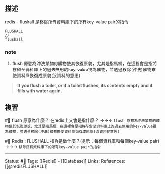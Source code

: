 
## 描述
redis - flushall 是移除所有資料庫下的所有key-value pair的指令


```
FLUSHALL
//
flushall
```

### note
1. flush 原意為沖洗某物的髒物使其恢復原貌，尤其是指馬桶，在這裡會是指將存留至資料庫上的過去無用的key-value視為髒物，並透過移除(沖洗)髒物來使資料庫恢復成原貌(沒資料的意思)
> **If you flush a toilet, or if a toilet flushes, its contents empty and it fills with water again.**

## 複習
#🧠 flush 原意為什麼？ 在redis上又會是指什麼？ ->->-> `flush 原意為沖洗某物的髒物使其恢復原貌，尤其是指馬桶，在這裡會是指將存留至資料庫上的過去無用的key-value視為髒物，並透過移除(沖洗)髒物來使資料庫恢復成原貌(沒資料的意思)`
<!--SR:!2023-10-12,170,230-->

#🧠 Redis : FLUSHALL 指令是做什麼？(提示：每個資料庫和每個key-value pair) ->->-> `移除所有資料庫下的所有key-value pair的指令`
<!--SR:!2024-07-06,461,250-->

---
Status: #🌱 
Tags:
[[Redis]] - [[Database]]
Links:
References:
[[@redisFLUSHALL]]